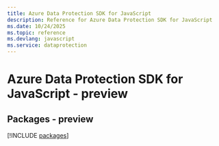 ```yaml
---
title: Azure Data Protection SDK for JavaScript
description: Reference for Azure Data Protection SDK for JavaScript
ms.date: 10/24/2025
ms.topic: reference
ms.devlang: javascript
ms.service: dataprotection
---
```

# Azure Data Protection SDK for JavaScript - preview
## Packages - preview
[!INCLUDE [packages](data-protection-index.md)]